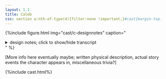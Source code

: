 ```yaml
---
layout: 1.1
title: Caleb
css: section a:nth-of-type(4){filter:none !important;}#cast{margin-top:5rem;}
---
```

{%include figure.html
	img="cast/c-designnotes"
	caption="<details><summary>design notes; click to show/hide transcript</summary><ul><li>round, soft</li><li>kinda hidden, kinda showy</li></ul>&nbsp;<ul><li>idk what this hair is tbh<ul><li>[features a] central “nub” [in the back]</li><li>covers ears</li><li>may stick out at the middle</li></ul></li><li>constant [expression of] worry—mouth is often squiggly</li><li>[sweater is] off shoulder on purpose</li><li>almost always hides hands; oversize sleeves</li><li>pudgy</li><li>loose shorts</li><li>tights/leggings</li><li>loose socks (On Purpose™)</li></ul></details>"
%}

\[More info here eventually maybe; written physical description, actual story events the character appears in, miscellaneous trivia?]

{%include cast.html%}